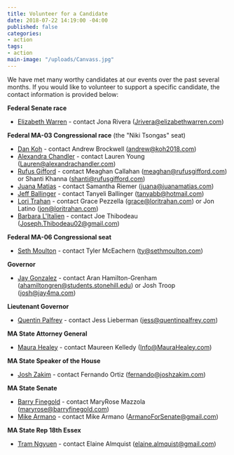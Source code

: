 ```yaml
---
title: Volunteer for a Candidate
date: 2018-07-22 14:19:00 -04:00
published: false
categories:
- action
tags:
- action
main-image: "/uploads/Canvass.jpg"
---
```


We have met many worthy candidates at our events over the past several months. If you would like to volunteer to support a specific candidate, the contact information is provided below: 

**Federal Senate race**
* [Elizabeth Warren](https://elizabethwarren.com/) - contact Jona Rivera (Jrivera@elizabethwarren.com)

**Federal MA-03 Congressional race** (the "Niki Tsongas" seat)
* [Dan Koh](http://www.koh2018.com) - contact Andrew Brockwell (andrew@koh2018.com)
* [Alexandra Chandler](http://www.alexandrachandler.com) - contact Lauren Young (Lauren@alexandrachandler.com)
* [Rufus Gifford](http://www.rufusgifford.com) - contact Meaghan Callahan (meaghan@rufusgifford.com) or Shanti Khanna (shanti@rufusgifford.com)
* [Juana Matias](http://www.juanamatias.com) - contact Samantha Riemer (juana@juanamatias.com)
* [Jeff Ballinger](http://www.ballingerforcongress.com) - contact Tanyeli Ballinger (tanyabb@hotmail.com)
* [Lori Trahan](http://www.loritrahan.com) - contact Grace Pezzella (grace@loritrahan.com) or Jon Latino (jon@loritrahan.com)
* [Barbara L'Italien](http://www.teambarbara.com) - contact Joe Thibodeau (Joseph.Thibodeau02@gmail.com)

**Federal MA-06 Congressional seat**
* [Seth Moulton](http://www.sethmoulton.com) - contact Tyler McEachern (ty@sethmoulton.com)

**Governor**
* [Jay Gonzalez](http://www.jay4ma.com) - contact Aran Hamilton-Grenham (ahamiltongren@students.stonehill.edu) or Josh Troop (josh@jay4ma.com)

**Lieutenant Governor**
* [Quentin Palfrey](http://www.quentinpalfrey.com) - contact Jess Lieberman (jess@quentinpalfrey.com)

**MA State Attorney General**
* [Maura Healey](http://www.maurahealey.com) - contact Maureen Kelledy (Info@MauraHealey.com)

**MA State Speaker of the House**
* [Josh Zakim](http://www.joshzakim.com) - contact Fernando Ortiz (fernando@joshzakim.com)

**MA State Senate**
* [Barry Finegold](http://www.barryfinegold.com) - contact MaryRose Mazzola (maryrose@barryfinegold.com)
* [Mike Armano](http://www.armanoforsenate.com) - contact Mike Armano (ArmanoForSenate@gmail.com)

**MA State Rep 18th Essex**
* [Tram Ngyuen](http://www.votetram.com) - contact Elaine Almquist (elaine.almquist@gmail.com)